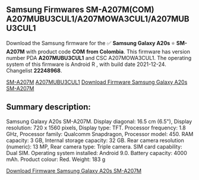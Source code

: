 <h2>Samsung Firmwares SM-A207M(COM) A207MUBU3CUL1/A207MOWA3CUL1/A207MUBU3CUL1</h2>
Download the Samsung firmware for the ✅ <strong>Samsung Galaxy A20s </strong> ⭐ <strong>SM-A207M</strong> with product code <strong>COM</strong> <strong> from Colombia</strong>. This firmware has version number PDA <strong>A207MUBU3CUL1</strong> and CSC A207MOWA3CUL1. The operating system of this firmware is Android R , with build date 2021-12-24. Changelist <strong>22248968</strong>.

[SM-A207M](https://samfirm.shop/samsung/model/SM-A207M)
[A207MUBU3CUL1](https://samfirm.shop/samsung/pda/A207MUBU3CUL1)
[Download Firmware Samsung Galaxy A20s SM-A207M](https://samfirm.shop/samsung/firmware/485222)
<h2>Summary description:</h2>
<p>Samsung Galaxy A20s SM-A207M. Display diagonal: 16.5 cm (6.5"), Display resolution: 720 x 1560 pixels, Display type: TFT. Processor frequency: 1.8 GHz, Processor family: Qualcomm Snapdragon, Processor model: 450. RAM capacity: 3 GB, Internal storage capacity: 32 GB. Rear camera resolution (numeric): 13 MP, Rear camera type: Triple camera. SIM card capability: Dual SIM. Operating system installed: Android 9.0. Battery capacity: 4000 mAh. Product colour: Red. Weight: 183 g</p>


[Download Firmware Samsung Galaxy A20s SM-A207M](https://samfirm.shop/samsung/firmware/485222)
